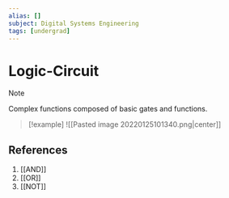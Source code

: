 ```yaml
---
alias: []
subject: Digital Systems Engineering
tags: [undergrad]
---
```

# Logic-Circuit

> [!note]
> Complex functions composed of basic gates and functions.

> [!example]
> ![[Pasted image 20220125101340.png|center]]

## References
1. [[AND]]
2. [[OR]]
3. [[NOT]]